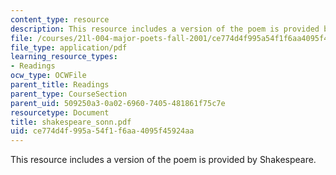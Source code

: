 ```yaml
---
content_type: resource
description: This resource includes a version of the poem is provided by Shakespeare.
file: /courses/21l-004-major-poets-fall-2001/ce774d4f995a54f1f6aa4095f45924aa_shakespeare_sonn.pdf
file_type: application/pdf
learning_resource_types:
- Readings
ocw_type: OCWFile
parent_title: Readings
parent_type: CourseSection
parent_uid: 509250a3-0a02-6960-7405-481861f75c7e
resourcetype: Document
title: shakespeare_sonn.pdf
uid: ce774d4f-995a-54f1-f6aa-4095f45924aa
---
```

This resource includes a version of the poem is provided by Shakespeare.

